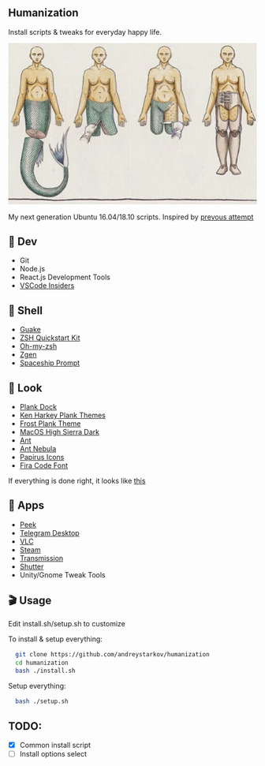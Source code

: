 ## Humanization

Install scripts & tweaks for everyday happy life.

![](assets/pic.jpg)

My next generation Ubuntu 16.04/18.10 scripts. Inspired by [prevous attempt](https://github.com/andreystarkov/perfect-ubuntu)

## :hammer: Dev
  - Git
  - Node.js
  - React.js Development Tools
  - [VSCode Insiders](https://code.visualstudio.com/insiders/)
 
## :wrench: Shell
  - [Guake](https://github.com/Guake/guake)
  - [ZSH Quickstart Kit](https://github.com/unixorn/zsh-quickstart-kit)
  - [Oh-my-zsh](https://github.com/robbyrussell/oh-my-zsh)
  - [Zgen](https://github.com/tarjoilija/zgen)
  - [Spaceship Prompt](https://github.com/denysdovhan/spaceship-prompt)

## :fork_and_knife: Look
  - [Plank Dock](https://github.com/B00merang-Project/macOS-High-Sierra-Dark)
  - [Ken Harkey Plank Themes](https://github.com/KenHarkey/plank-themes)
  - [Frost Plank Theme](https://github.com/dikiaap/frost-plank-theme)
  - [MacOS High Sierra Dark](https://github.com/B00merang-Project/macOS-High-Sierra-Dark)
  - [Ant](https://github.com/EliverLara/Ant)
  - [Ant Nebula](https://github.com/EliverLara/Ant-Nebula)
  - [Papirus Icons](https://github.com/PapirusDevelopmentTeam/papirus-icon-theme)
  - [Fira Code Font](https://github.com/tonsky/FiraCode)

  If everything is done right, it looks like [this](assets/shot.jpg)

## :candy: Apps

  - [Peek](https://github.com/phw/peek)
  - [Telegram Desktop](https://desktop.telegram.org/)
  - [VLC](https://github.com/videolan/vlc)
  - [Steam](https://store.steampowered.com/?l=russian)
  - [Transmission](https://transmissionbt.com/)
  - [Shutter](http://shutter-project.org/)
  - Unity/Gnome Tweak Tools

## :clapper: Usage
  Edit install.sh/setup.sh to customize

  To install & setup everything:
```bash
  git clone https://github.com/andreystarkov/humanization
  cd humanization
  bash ./install.sh
```

  Setup everything:
```bash
  bash ./setup.sh
```

## TODO:
  - [x] Common install script
  - [ ] Install options select
